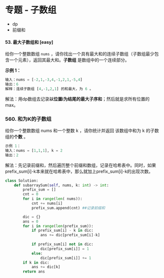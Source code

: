 # 专题 - 子数组

- dp
- 前缀和

#### 53. 最大子数组和 [easy]

给你一个整数数组 `nums` ，请你找出一个具有最大和的连续子数组（子数组最少包含一个元素），返回其最大和。**子数组** 是数组中的一个连续部分。

**示例 1：**

```python
输入：nums = [-2,1,-3,4,-1,2,1,-5,4]
输出：6
解释：连续子数组 [4,-1,2,1] 的和最大，为 6 。
```

解法：用dp数组去记录**以位置i为结尾的最大子序和**；然后就是求所有位置的max。



### 560. 和为K的子数组

给你一个整数数组 nums 和一个整数 k ，请你统计并返回 该数组中和为 k 的子数组的**个数** 。

```python
示例 1：
输入：nums = [1,1,1], k = 2
输出：2
```

解法：先记录前缀和，然后遍历整个前缀和数组，记录在哈希表中。同时，如果prefix_sum[i]-k本来就在哈希表中，那么就加上prefix_sum[i]-k的出现次数。

```python
class Solution:
    def subarraySum(self, nums, k: int) -> int:
        prefix_sum = []
        cnt = 0
        for i in range(len( nums)):
            cnt += nums[i]
            prefix_sum.append(cnt) ##记录前缀和

        dic = {}
        ans = 0
        for i in range(len(prefix_sum)):
            if prefix_sum[i] - k in dic:
                ans += dic[prefix_sum[i]-k]
                
            if prefix_sum[i] not in dic:
                dic[prefix_sum[i]] = 1
            else:
                dic[prefix_sum[i]] += 1
        if k in dic:
            ans += dic[k]
        return ans
```

